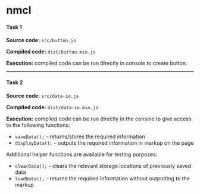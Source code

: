 # nmcl

#### Task 1

**Source code:** ```src/button.js```

**Compiled code:** ```dist/button.min.js```

**Execution:** compiled code can be run directly in console to create button.

---

#### Task 2

**Source code:** ```src/data-io.js```

**Compiled code:** ```dist/data-io.min.js```

**Execution:** compiled code can be run directly in the console to give access to the following functions:

* ```saveData();``` - returns/stores the required information
* ```displayData();``` - outputs the required information in markup on the page

Additional helper functions are available for testing purposes:
* ```clearData();``` - clears the relevant storage locations of previously saved data
* ```loadData();``` - returns the required information without outputting to the markup
